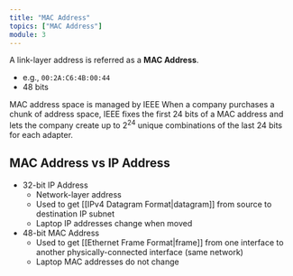 ```yaml
---
title: "MAC Address"
topics: ["MAC Address"]
module: 3
---
```


A link-layer address is referred as a **MAC Address**.
- e.g., `00:2A:C6:4B:00:44`
- 48 bits

MAC address space is managed by IEEE
When a company purchases a chunk of address space,
IEEE fixes the first 24 bits of a MAC address and lets the company
create up to $2^{24}$ unique combinations of the last 24 bits for each adapter.

## MAC Address vs IP Address
- 32-bit IP Address
    - Network-layer address
    - Used to get [[IPv4 Datagram Format|datagram]] from source to destination IP subnet
    - Laptop IP addresses change when moved
- 48-bit MAC Address
    - Used to get [[Ethernet Frame Format|frame]] from one interface to another physically-connected interface (same network)
    - Laptop MAC addresses do not change